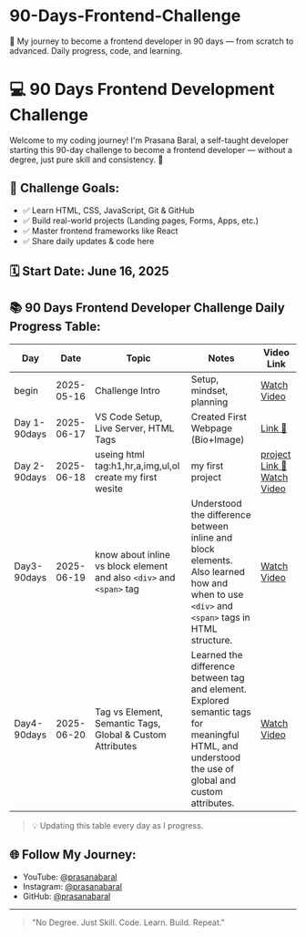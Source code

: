 # 90-Days-Frontend-Challenge
🚀 My journey to become a frontend developer in 90 days — from scratch to advanced. Daily progress, code, and learning.

# 💻 90 Days Frontend Development Challenge

Welcome to my coding journey! I'm Prasana Baral, a self-taught developer starting this 90-day challenge to become a frontend developer — without a degree, just pure skill and consistency. 🚀

## 🎯 Challenge Goals:
- ✅ Learn HTML, CSS, JavaScript, Git & GitHub
- ✅ Build real-world projects (Landing pages, Forms, Apps, etc.)
- ✅ Master frontend frameworks like React
- ✅ Share daily updates & code here

## 🗓️ Start Date: June 16, 2025

## 📚 90 Days Frontend Developer Challenge Daily Progress Table:
| Day |Date | Topic | Notes | Video Link |
|-----|-------|-------|------------|-------|
| begin  |2025-05-16| Challenge Intro | Setup, mindset, planning | [Watch Video](https://www.youtube.com/@prasanabaral) 
| Day 1- 90days  | 2025-06-17 | VS Code Setup, Live Server, HTML Tags     | Created First Webpage (Bio+Image) | [Link 🔗](https://youtube.com/shorts/nbOdp7Mt9nk?si=YmVYOKOLbd1_-vXn) |
| Day 2-90days | 2025-06-18 | useing html tag:h1,hr,a,img,ul,ol create my first wesite | my first project| [project Link 🔗](https://prasanabaralproject-01.netlify.app/) [Watch Video](https://youtube.com/shorts/-WFJlyr2P-A?si=_gwP-nw5-sxC1CHN)|
| Day3-90days | 2025-06-19 | know about inline vs block element and also `<div>` and `<span>` tag | Understood the difference between inline and block elements. Also learned how and when to use `<div>` and `<span>` tags in HTML structure. | [Watch Video](https://youtube.com/shorts/RVCe388RuYY?si=jn7ZHDoLlf-eE0tT) |
| Day4-90days | 2025-06-20 | Tag vs Element, Semantic Tags, Global & Custom Attributes | Learned the difference between tag and element. Explored semantic tags for meaningful HTML, and understood the use of global and custom attributes. | [Watch Video](https://youtube.com/shorts/vpTUMo3TlJY?si=6RISm2V8zUhJRECm) |


> 💡 Updating this table every day as I progress.

## 🌐 Follow My Journey:
- YouTube: [@prasanabaral](https://www.youtube.com/@prasanabaral)
- Instagram: [@prasanabaral](https://www.instagram.com/prasanabaral)
- GitHub: [@prasanabaral](https://github.com/prasanabaral)

---

> "No Degree. Just Skill. Code. Learn. Build. Repeat."

